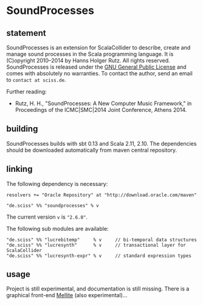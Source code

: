 # SoundProcesses

## statement

SoundProcesses is an extension for ScalaCollider to describe, create and manage sound processes in the Scala programming language. It is (C)opyright 2010&ndash;2014 by Hanns Holger Rutz. All rights reserved. SoundProcesses is released under the [GNU General Public License](http://github.com/Sciss/SoundProcesses/blob/master/licenses/SoundProcesses-License.txt) and comes with absolutely no warranties. To contact the author, send an email to `contact at sciss.de`.

Further reading:

 - Rutz, H. H., "SoundProcesses: A New Computer Music Framework," in Proceedings of the ICMC|SMC|2014 Joint Conference, Athens 2014.

## building

SoundProcesses builds with sbt 0.13 and Scala 2.11, 2.10. The dependencies should be downloaded automatically from maven central repository.

## linking

The following dependency is necessary:

    resolvers += "Oracle Repository" at "http://download.oracle.com/maven"
    
    "de.sciss" %% "soundprocesses" % v

The current version `v` is `"2.6.0"`.

The following sub modules are available:

    "de.sciss" %% "lucrebitemp"     % v     // bi-temporal data structures
    "de.sciss" %% "lucresynth"      % v     // transactional layer for ScalaCollider
    "de.sciss" %% "lucresynth-expr" % v     // standard expression types

## usage

Project is still experimental, and documentation is still missing. There is a graphical front-end [Mellite](https://github.com/Sciss/Mellite) (also experimental)...

